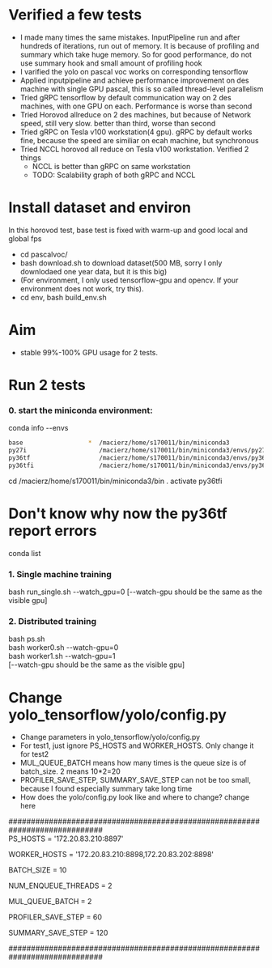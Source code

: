 # Verified a few tests
- I made many times the same mistakes. InputPipeline run and after hundreds of iterations, run out of memory. It is because of profiling and summary which take huge memory. So for good performance, do not use summary hook and small amount of profiling hook
- I varified the yolo on pascal voc works on corresponding tensorflow
- Applied inputpipeline and achieve performance improvement on des machine with single GPU pascal, this is so called thread-level parallelism
- Tried gRPC tensorflow by default communication way on 2 des machines, with one GPU on each. Performance is worse than second
- Tried Horovod allreduce on 2 des machines, but because of Network speed, still very slow. better than third, worse than second
- Tried gRPC on Tesla v100 workstation(4 gpu). gRPC by default works fine, because the speed are similiar on ecah machine, but synchronous
- Tried NCCL horovod all reduce on Tesla v100 workstation. Verified 2 things   
   - NCCL is better than gRPC on same workstation   
   - TODO: Scalability graph of both gRPC and NCCL   

# Install dataset and environ
In this horovod test, base test is fixed with warm-up and good local and global fps  
- cd pascalvoc/  
- bash download.sh  to download dataset(500 MB, sorry I only downlodaed one year data, but it is this big)
- (For environment, I only used tensorflow-gpu and opencv. If your environment does not work, try this). 
- cd env, bash build_env.sh


# Aim
- stable 99%-100% GPU usage for 2 tests.

#  Run 2 tests
### 0. start the miniconda environment:
conda info --envs
```bash
base                  *  /macierz/home/s170011/bin/miniconda3
py27i                    /macierz/home/s170011/bin/miniconda3/envs/py27i
py36tf                   /macierz/home/s170011/bin/miniconda3/envs/py36tf
py36tfi                  /macierz/home/s170011/bin/miniconda3/envs/py36tfi
```
cd /macierz/home/s170011/bin/miniconda3/bin
. activate py36tfi
# Don't know why now the py36tf report errors
conda list

### 1. Single machine training 
bash run_single.sh --watch_gpu=0 [--watch-gpu should be the same as the visible gpu]
### 2. Distributed training  
bash ps.sh  
bash worker0.sh --watch-gpu=0  
bash worker1.sh  --watch-gpu=1  
[--watch-gpu should be the same as the visible gpu]

# Change yolo_tensorflow/yolo/config.py
- Change parameters in yolo_tensorflow/yolo/config.py  
- For test1, just ignore PS_HOSTS and WORKER_HOSTS. Only change it for test2
- MUL_QUEUE_BATCH means how many times is the queue size is of batch_size. 2 means 10*2=20
- PROFILER_SAVE_STEP, SUMMARY_SAVE_STEP can not be too small, because I found especially summary take long time
- How does the yolo/config.py look like and where to change? change here  

#############################################################################  
PS_HOSTS  = '172.20.83.210:8897'  

WORKER_HOSTS = '172.20.83.210:8898,172.20.83.202:8898'  

BATCH_SIZE = 10  

NUM_ENQUEUE_THREADS = 2  

MUL_QUEUE_BATCH = 2  

PROFILER_SAVE_STEP = 60  

SUMMARY_SAVE_STEP = 120  

#############################################################################  
